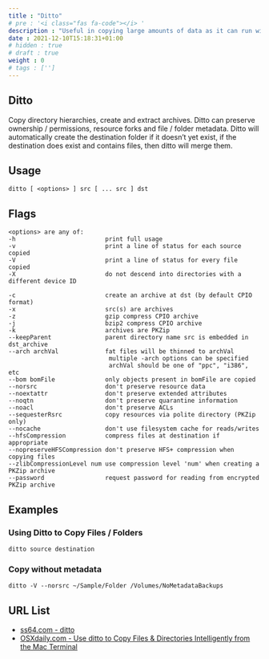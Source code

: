 ```yaml
---
title : "Ditto"
# pre : '<i class="fas fa-code"></i> '
description : "Useful in copying large amounts of data as it can run within a Terminal window that contains more useful information about its progress than the more traditional Finder copy window."
date : 2021-12-10T15:18:31+01:00
# hidden : true
# draft : true
weight : 0
# tags : ['']
---
```


## Ditto

Copy directory hierarchies, create and extract archives. Ditto can preserve ownership / permissions, resource forks and file / folder metadata. Ditto will automatically create the destination folder if it doesn’t yet exist, if the destination does exist and contains files, then ditto will merge them.

## Usage

```plain
ditto [ <options> ] src [ ... src ] dst
```

## Flags

```plain
<options> are any of:
-h                         print full usage
-v                         print a line of status for each source copied
-V                         print a line of status for every file copied
-X                         do not descend into directories with a different device ID

-c                         create an archive at dst (by default CPIO format)
-x                         src(s) are archives
-z                         gzip compress CPIO archive
-j                         bzip2 compress CPIO archive
-k                         archives are PKZip
--keepParent               parent directory name src is embedded in dst_archive
--arch archVal             fat files will be thinned to archVal
                            multiple -arch options can be specified
                            archVal should be one of "ppc", "i386", etc
--bom bomFile              only objects present in bomFile are copied
--norsrc                   don't preserve resource data
--noextattr                don't preserve extended attributes
--noqtn                    don't preserve quarantine information
--noacl                    don't preserve ACLs
--sequesterRsrc            copy resources via polite directory (PKZip only)
--nocache                  don't use filesystem cache for reads/writes
--hfsCompression           compress files at destination if appropriate
--nopreserveHFSCompression don't preserve HFS+ compression when copying files
--zlibCompressionLevel num use compression level 'num' when creating a PKZip archive
--password                 request password for reading from encrypted PKZip archive
```

## Examples

### Using Ditto to Copy Files / Folders

```plain
ditto source destination
```

### Copy without metadata

```plain
ditto -V --norsrc ~/Sample/Folder /Volumes/NoMetadataBackups
```

## URL List

- [ss64.com - ditto](https://ss64.com/osx/ditto.html)
- [OSXdaily.com - Use ditto to Copy Files & Directories Intelligently from the Mac Terminal](https://osxdaily.com/2014/06/11/use-ditto-copy-files-directories-mac-command-line/)
